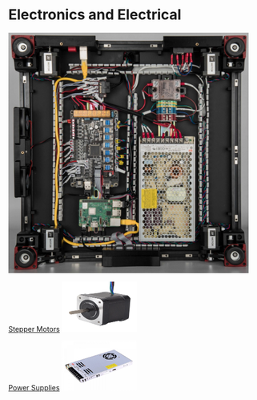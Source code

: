 # Electronics and Electrical

<img src="images/voron-electronics.webp" width=480 height=480 title="foto" />

[Stepper Motors](/Build%20Resources/Electronics/Stepper%20Motors/Stepper%20Motors)
 <img src="images/17HS15-1504S1.webp" width=150 height=100 title="foto" />

[Power Supplies](/Build%20Resources/Electronics/Power%20Supply)
 <img src="images/LRS-350-24.webp" width=150 height=100 title="foto" />
